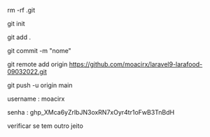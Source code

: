 

 rm -rf .git

 git init

 git add .

 git commit -m "nome"

 git remote add origin https://github.com/moacirx/laravel9-larafood-09032022.git

 git push -u origin main

 username : moacirx 

 senha : 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

 verificar se tem outro jeito
